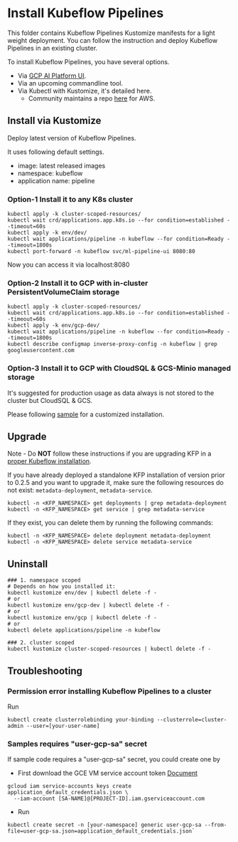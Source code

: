 # Install Kubeflow Pipelines

This folder contains Kubeflow Pipelines Kustomize manifests for a light weight
deployment. You can follow the instruction and deploy Kubeflow Pipelines in an
existing cluster.

To install Kubeflow Pipelines, you have several options.
- Via [GCP AI Platform UI](http://console.cloud.google.com/ai-platform/pipelines).
- Via an upcoming commandline tool.
- Via Kubectl with Kustomize, it's detailed here.
  - Community maintains a repo [here](https://github.com/e2fyi/kubeflow-aws/tree/master/pipelines) for AWS.

## Install via Kustomize

Deploy latest version of Kubeflow Pipelines.

It uses following default settings.
- image: latest released images
- namespace: kubeflow
- application name: pipeline

### Option-1 Install it to any K8s cluster
```
kubectl apply -k cluster-scoped-resources/
kubectl wait crd/applications.app.k8s.io --for condition=established --timeout=60s
kubectl apply -k env/dev/
kubectl wait applications/pipeline -n kubeflow --for condition=Ready --timeout=1800s
kubectl port-forward -n kubeflow svc/ml-pipeline-ui 8080:80
```
Now you can access it via localhost:8080

### Option-2 Install it to GCP with in-cluster PersistentVolumeClaim storage
```
kubectl apply -k cluster-scoped-resources/
kubectl wait crd/applications.app.k8s.io --for condition=established --timeout=60s
kubectl apply -k env/gcp-dev/
kubectl wait applications/pipeline -n kubeflow --for condition=Ready --timeout=1800s
kubectl describe configmap inverse-proxy-config -n kubeflow | grep googleusercontent.com
```

### Option-3 Install it to GCP with CloudSQL & GCS-Minio managed storage
It's suggested for production usage as data always is not stored to the cluster but CloudSQL & GCS.

Please following [sample](sample/README.md) for a customized installation.

## Upgrade
Note - Do **NOT** follow these instructions if you are upgrading KFP in a
[proper Kubeflow installation](https://www.kubeflow.org/docs/started/getting-started/).

If you have already deployed a standalone KFP installation of version prior to
0.2.5 and you want to upgrade it, make sure the following resources do not
exist: `metadata-deployment`, `metadata-service`.
```
kubectl -n <KFP_NAMESPACE> get deployments | grep metadata-deployment
kubectl -n <KFP_NAMESPACE> get service | grep metadata-service
```

If they exist, you can delete them by running the following commands:
```
kubectl -n <KFP_NAMESPACE> delete deployment metadata-deployment
kubectl -n <KFP_NAMESPACE> delete service metadata-service
```

## Uninstall

```
### 1. namespace scoped
# Depends on how you installed it:
kubectl kustomize env/dev | kubectl delete -f -
# or
kubectl kustomize env/gcp-dev | kubectl delete -f -
# or
kubectl kustomize env/gcp | kubectl delete -f -
# or
kubectl delete applications/pipeline -n kubeflow

### 2. cluster scoped
kubectl kustomize cluster-scoped-resources | kubectl delete -f -
```

## Troubleshooting

### Permission error installing Kubeflow Pipelines to a cluster

Run

```
kubectl create clusterrolebinding your-binding --clusterrole=cluster-admin --user=[your-user-name]
```

### Samples requires "user-gcp-sa" secret

If sample code requires a "user-gcp-sa" secret, you could create one by

-   First download the GCE VM service account token
    [Document](https://cloud.google.com/iam/docs/creating-managing-service-account-keys#creating_service_account_keys)

```
gcloud iam service-accounts keys create application_default_credentials.json \
  --iam-account [SA-NAME]@[PROJECT-ID].iam.gserviceaccount.com
```

-   Run

```
kubectl create secret -n [your-namespace] generic user-gcp-sa --from-file=user-gcp-sa.json=application_default_credentials.json`
```
